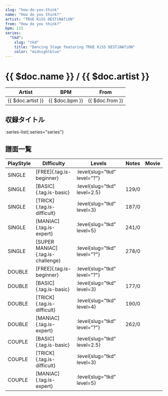 ```yaml
---
slug: "how-do-you-think"
name: "How do you think?"
artist: "TRUE KiSS DESTiNATiON"
from: "How do you think?"
bpm: 115
series:
  "tkd":
    slug: "tkd"
    title: "Dancing Stage featuring TRUE KiSS DESTiNATiON"
    color: "midnightblue"
---
```


# {{ $doc.name }} / {{ $doc.artist }}

|Artist|BPM|From|
|------|---|----|
|{{ $doc.artist }}|{{ $doc.bpm }}|{{ $doc.from }}|

## 収録タイトル

:series-list{:series="series"}

## 譜面一覧

|PlayStyle|Difficulty|Levels|Notes|Movie|
|---------|----------|------|-----|-----|
|SINGLE|[FREE]{.tag.is-beginner}|:level{slug="tkd" level="?"}|||
|SINGLE|[BASIC]{.tag.is-basic}|:level{slug="tkd" level=2.5}|129/0||
|SINGLE|[TRICK]{.tag.is-difficult}|:level{slug="tkd" level=3}|187/0||
|SINGLE|[MANIAC]{.tag.is-expert}|:level{slug="tkd" level=5}|241/0||
|SINGLE|[SUPER MANIAC]{.tag.is-challenge}|:level{slug="tkd" level="?"}|278/0||
|DOUBLE|[FREE]{.tag.is-beginner}|:level{slug="tkd" level="?"}|||
|DOUBLE|[BASIC]{.tag.is-basic}|:level{slug="tkd" level=3}|177/0||
|DOUBLE|[TRICK]{.tag.is-difficult}|:level{slug="tkd" level=4}|190/0||
|DOUBLE|[MANIAC]{.tag.is-expert}|:level{slug="tkd" level="?"}|262/0||
|COUPLE|[BASIC]{.tag.is-basic}|:level{slug="tkd" level=2.5}|||
|COUPLE|[TRICK]{.tag.is-difficult}|:level{slug="tkd" level=3}|||
|COUPLE|[MANIAC]{.tag.is-expert}|:level{slug="tkd" level=5}|||
